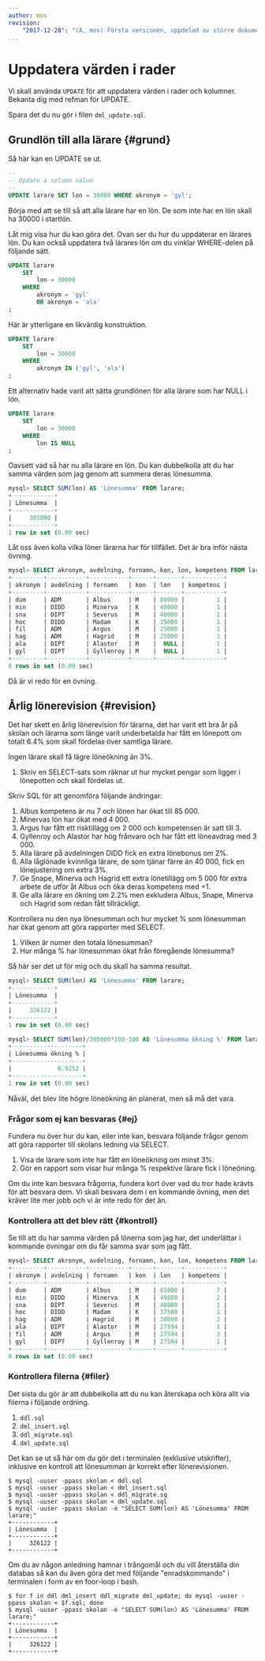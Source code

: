 ```yaml
---
author: mos
revision:
    "2017-12-28": "(A, mos) Första versionen, uppdelad av större dokument."
...
```

Uppdatera värden i rader
==================================

Vi skall använda `UPDATE` för att uppdatera värden i rader och kolumner. Bekanta dig med refman för UPDATE.

Spara det du nu gör i filen `dml_update.sql`.



Grundlön till alla lärare {#grund}
----------------------------------

Så här kan en UPDATE se ut.

```sql
--
-- Update a column value
--
UPDATE larare SET lon = 30000 WHERE akronym = 'gyl';
```

Börja med att se till så att alla lärare har en lön. De som inte har en lön skall ha 30000 i startlön.

Låt mig visa hur du kan göra det. Ovan ser du hur du uppdaterar en lärares lön. Du kan också uppdatera två lärares lön om du vinklar WHERE-delen på följande sätt.

```sql
UPDATE larare
    SET
        lon = 30000
    WHERE
        akronym = 'gyl'
        OR akronym = 'ala'
;
```

Här är ytterligare en likvärdig konstruktion.

```sql
UPDATE larare
    SET
        lon = 30000
    WHERE
        akronym IN ('gyl', 'ala')
;
```

Ett alternativ hade varit att sätta grundlönen för alla lärare som har NULL i lön.

```sql
UPDATE larare
    SET
        lon = 30000
    WHERE
        lon IS NULL
;
```

Oavsett vad så har nu alla lärare en lön. Du kan dubbelkolla att du har samma värden som jag genom att summera deras lönesumma.

```sql
mysql> SELECT SUM(lon) AS 'Lönesumma' FROM larare;
+------------+
| Lönesumma  |
+------------+
|     305000 |
+------------+
1 row in set (0.00 sec)
```

Låt oss även kolla vilka löner lärarna har för tillfället. Det är bra inför nästa övning.

```sql
mysql> SELECT akronym, avdelning, fornamn, kon, lon, kompetens FROM larare ORDER BY lon DESC;
+---------+-----------+-----------+------+-------+-----------+
| akronym | avdelning | fornamn   | kon  | lon   | kompetens |
+---------+-----------+-----------+------+-------+-----------+
| dum     | ADM       | Albus     | M    | 80000 |         1 |
| min     | DIDD      | Minerva   | K    | 40000 |         1 |
| sna     | DIPT      | Severus   | M    | 40000 |         1 |
| hoc     | DIDD      | Madam     | K    | 35000 |         1 |
| fil     | ADM       | Argus     | M    | 25000 |         1 |
| hag     | ADM       | Hagrid    | M    | 25000 |         1 |
| ala     | DIPT      | Alastor   | M    |  NULL |         1 |
| gyl     | DIPT      | Gyllenroy | M    |  NULL |         1 |
+---------+-----------+-----------+------+-------+-----------+
8 rows in set (0.00 sec)
```

Då är vi redo för en övning.



Årlig lönerevision {#revision}
----------------------------------

Det har skett en årlig lönerevision för lärarna, det har varit ett bra år på skolan och lärarna som länge varit underbetalda har fått en lönepott om totalt 6.4% som skall fördelas över samtliga lärare.

Ingen lärare skall få lägre löneökning än 3%.

1. Skriv en SELECT-sats som räknar ut hur mycket pengar som ligger i lönepotten och skall fördelas ut.

Skriv SQL för att genomföra följande ändringar:

1. Albus kompetens är nu 7 och lönen har ökat till 85 000.
2. Minervas lön har ökat med 4 000.
3. Argus har fått ett risktillägg om 2 000 och kompetensen är satt till 3.
4. Gyllenroy och Alastor har hög frånvaro och har fått ett löneavdrag med 3 000.
5. Alla lärare på avdelningen DIDD fick en extra lönebonus om 2%.
6. Alla låglönade kvinnliga lärare, de som tjänar färre än 40 000, fick en lönejustering om extra 3%.
7. Ge Snape, Minerva och Hagrid ett extra lönetillägg om 5 000 för extra arbete de utför åt Albus och öka deras kompetens med +1.
8. Ge alla lärare en ökning om 2.2% men exkludera Albus, Snape, Minerva och Hagrid som redan fått tillräckligt.

Kontrollera nu den nya lönesumman och hur mycket % som lönesumman har ökat genom att göra rapporter med SELECT.

1. Vilken är numer den totala lönesumman?
1. Hur många % har lönesumman ökat från föregående lönesumma?

Så här ser det ut för mig och du skall ha samma resultat.

```sql
mysql> SELECT SUM(lon) AS 'Lönesumma' FROM larare;
+------------+
| Lönesumma  |
+------------+
|     326122 |
+------------+
1 row in set (0.00 sec)

mysql> SELECT SUM(lon)/305000*100-100 AS 'Lönesumma ökning %' FROM larare;
+--------------------+
| Lönesumma ökning % |
+--------------------+
|             6.9252 |
+--------------------+
1 row in set (0.00 sec)
```

Nåväl, det blev lite högre löneökning än planerat, men så må det vara.



### Frågor som ej kan besvaras {#ej}

Fundera nu över hur du kan, eller inte kan, besvara följande frågor genom att göra rapporter till skolans ledning via SELECT.

1. Visa de lärare som inte har fått en löneökning om minst 3%.
1. Gör en rapport som visar hur många % respektive lärare fick i löneöning.

Om du inte kan besvara frågorna, fundera kort över vad du tror hade krävts för att besvara dem. Vi skall besvara dem i en kommande övning, men det kräver lite mer jobb och vi är inte redo för det än.



### Kontrollera att det blev rätt {#kontroll}

Se till att du har samma värden på lönerna som jag har, det underlättar i kommande övningar om du får samma svar som jag fått.

```sql
mysql> SELECT akronym, avdelning, fornamn, kon, lon, kompetens FROM larare ORDER BY lon DESC;
+---------+-----------+-----------+------+-------+-----------+
| akronym | avdelning | fornamn   | kon  | lon   | kompetens |
+---------+-----------+-----------+------+-------+-----------+
| dum     | ADM       | Albus     | M    | 85000 |         7 |
| min     | DIDD      | Minerva   | K    | 49880 |         2 |
| sna     | DIPT      | Severus   | M    | 40880 |         1 |
| hoc     | DIDD      | Madam     | K    | 37580 |         1 |
| hag     | ADM       | Hagrid    | M    | 30000 |         2 |
| ala     | DIPT      | Alastor   | M    | 27594 |         1 |
| fil     | ADM       | Argus     | M    | 27594 |         3 |
| gyl     | DIPT      | Gyllenroy | M    | 27594 |         1 |
+---------+-----------+-----------+------+-------+-----------+
8 rows in set (0.00 sec)
```



### Kontrollera filerna {#filer}

Det sista du gör är att dubbelkolla att du nu kan återskapa och köra allt via filerna i följande ordning.

1. `ddl.sql`
2. `dml_insert.sql`
3. `ddl_migrate.sql`
4. `dml_update.sql`

Det kan se ut så här om du gör det i terminalen (exklusive utskrifter), inklusive en kontroll att lönesumman är korrekt efter lönerevisionen.

```text
$ mysql -uuser -ppass skolan < ddl.sql
$ mysql -uuser -ppass skolan < dml_insert.sql
$ mysql -uuser -ppass skolan < ddl_migrate.sq
$ mysql -uuser -ppass skolan < dml_update.sql
$ mysql -uuser -ppass skolan -e "SELECT SUM(lon) AS 'Lönesumma' FROM larare;"
+------------+
| Lönesumma  |
+------------+
|     326122 |
+------------+
```

Om du av någon anledning hamnar i trångomål och du vill återställa din databas så kan du även göra det med följande "enradskommando" i terminalen i form av en foor-loop i bash.

```text
$ for f in ddl dml_insert ddl_migrate dml_update; do mysql -uuser -ppass skolan < $f.sql; done
$ mysql -uuser -ppass skolan -e "SELECT SUM(lon) AS 'Lönesumma' FROM larare;"
+------------+
| Lönesumma  |
+------------+
|     326122 |
+------------+
```
